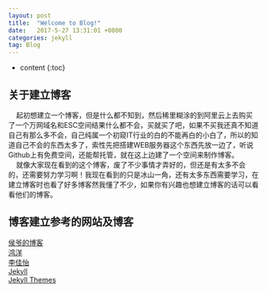 ```yaml
---
layout: post
title:  "Welcome to Blog!"
date:   2017-5-27 13:31:01 +0800
categories: jekyll
tag: Blog
---
```


* content
{:toc}




关于建立博客
---------------------------
&nbsp;&nbsp;&nbsp;&nbsp;起初想建立一个博客，但是什么都不知到，然后稀里糊涂的到阿里云上去购买了一个万网域名和ESC空间结果什么都不会，买就买了吧，如果不买我还真不知道自己有那么多不会，自己纯属一个初窥IT行业的白的不能再白的小白了，所以的知道自己不会的东西太多了，索性先把搭建WEB服务器这个东西先放一边了，听说Github上有免费空间，还能帮托管，就在这上边建了一个空间来制作博客。<br>
&nbsp;&nbsp;&nbsp;&nbsp;就像大家现在看到的这个博客，废了不少事情才弄好的，但还是有太多不会的，还需要努力学习啊！我现在看到的只是冰山一角，还有太多东西需要学习，在建立博客时也看了好多博客然我懂了不少，如果你有兴趣也想建立博客的话可以看看他们的博客。

博客建立参考的网站及博客
---------------------------
[侯爷的博客](http://www.houye.xyz/)<br>
[鸿洋](http://blog.csdn.net/lmj623565791/article/details/51319147)<br>
[李佳怡](http://www.cnblogs.com/lijiayi/p/githubpages.html)<br>
[Jekyll](http://jekyll.com.cn/)<br>
[Jekyll Themes](http://jekyllthemes.org/)
